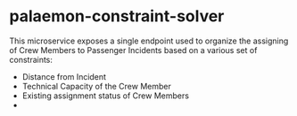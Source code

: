 # palaemon-constraint-solver

This microservice exposes a single endpoint used to organize the
assigning of Crew Members to Passenger Incidents based on a various set 
of constraints:
- Distance from Incident
- Technical Capacity of the Crew Member
- Existing assignment status of Crew Members
- 
